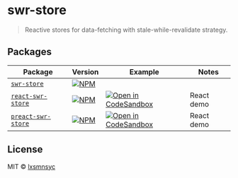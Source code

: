# swr-store

> Reactive stores for data-fetching with stale-while-revalidate strategy.

## Packages

| Package | Version | Example | Notes |
| --- | --- | --- | --- |
| [`swr-store`](https://github.com/lxsmnsyc/swr-store/tree/main/packages/swr-store) | [![NPM](https://img.shields.io/npm/v/swr-store.svg)](https://www.npmjs.com/package/swr-store) | | |
| [`react-swr-store`](https://github.com/lxsmnsyc/swr-store/tree/main/packages/react-swr-store) | [![NPM](https://img.shields.io/npm/v/react-swr-store.svg)](https://www.npmjs.com/package/react-swr-store) | [![Open in CodeSandbox](https://img.shields.io/badge/Open%20in-CodeSandbox-blue?style=flat-square&logo=codesandbox)](https://codesandbox.io/s/github/LXSMNSYC/swr-store/tree/main/examples/react-swr-store) | React demo |
| [`preact-swr-store`](https://github.com/lxsmnsyc/swr-store/tree/main/packages/preact-swr-store) | [![NPM](https://img.shields.io/npm/v/react-swr-store.svg)](https://www.npmjs.com/package/preact-swr-store) | [![Open in CodeSandbox](https://img.shields.io/badge/Open%20in-CodeSandbox-blue?style=flat-square&logo=codesandbox)](https://codesandbox.io/s/github/LXSMNSYC/swr-store/tree/main/examples/preact-swr-store) | React demo |

## License

MIT © [lxsmnsyc](https://github.com/lxsmnsyc)
